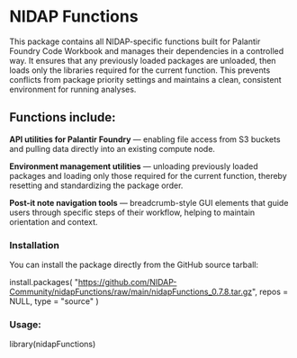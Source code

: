 # NIDAP Functions

This package contains all NIDAP-specific functions built for Palantir Foundry Code Workbook and manages their dependencies in a controlled way. It ensures that any previously loaded packages are unloaded, then loads only the libraries required for the current function. This prevents conflicts from package priority settings and maintains a clean, consistent environment for running analyses.

## Functions include:

**API utilities for Palantir Foundry** — enabling file access from S3 buckets and pulling data directly into an existing compute node.

**Environment management utilities** — unloading previously loaded packages and loading only those required for the current function, thereby resetting and standardizing the package order.

**Post-it note navigation tools** — breadcrumb-style GUI elements that guide users through specific steps of their workflow, helping to maintain orientation and context.

### Installation
You can install the package directly from the GitHub source tarball:

install.packages(
  "https://github.com/NIDAP-Community/nidapFunctions/raw/main/nidapFunctions_0.7.8.tar.gz",
  repos = NULL,
  type = "source"
)

### Usage: 
library(nidapFunctions)

